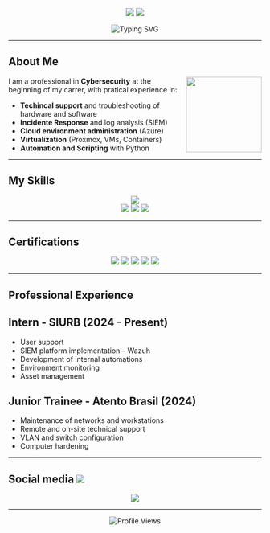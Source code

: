 <!-- Banner -->
<p align="center">
  <img src="https://img.shields.io/badge/SIEM-Administration-orange?&logo=proxmox" />
  <img src="https://img.shields.io/badge/Automation-Scripting-orange?&logo=python" />
</p>

<p align="center">
  <img src="https://readme-typing-svg.herokuapp.com?font=Fira+Code&pause=1000&color=F78E09&center=true&vCenter=true&width=435&lines=Hi!+I+am+leal;Welcome!!!" alt="Typing SVG" />
</p>

---

## About Me
<p align="center">
  <img src="https://media1.giphy.com/media/v1.Y2lkPTc5MGI3NjExZWc1anBqcTM3NjFtZWtub3Y1OWw0YzE5OWZ1MGx5eWQyeWoyYXEwbCZlcD12MV9pbnRlcm5hbF9naWZfYnlfaWQmY3Q9Zw/5nce9JyYqp9HOJwmTv/giphy.gif" width="150" align="right"/>
</p>

  I am a professional in **Cybersecurity** at the beginning of my carrer, with pratical experience in:
  -  **Techincal support** and troubleshooting of hardware and software
  -  **Incidente Response** and log analysis (SIEM)
  -  **Cloud environment administration** (Azure)
  -  **Virtualization** (Proxmox, VMs, Containers)
  -  **Automation and Scripting** with Python

---

##  My Skills

<p align="center">
  <img src="https://skillicons.dev/icons?i=python,linux,windows,azure,docker,vscode,kali" /><br/>
  <img src="https://img.shields.io/badge/SIEM-Splunk-orange?style=flat-square&logo=splunk" />
  <img src="https://img.shields.io/badge/Network-Traffic%20Analysis-orange?style=flat-square&logo=cisco" />
  <img src="https://img.shields.io/badge/Log-Analysis-orange?style=flat-square&logo=proxmox" />
</p>

---

## Certifications
<p align="center">
  <img src="https://img.shields.io/badge/Cisco-Network%20Defense-orange?style=for-the-badge&logo=cisco" />
  <img src="https://img.shields.io/badge/Alura-Network%20Security%20Firewall%2C%20WAF%20e%20SIEM-orange?style=for-the-badge&logo=shield" />
  <img src="https://img.shields.io/badge/Fiap-Blockchain%20Advanced-orange?style=for-the-badge&logo=bitcoin" />
  <img src="https://img.shields.io/badge/Fiap-Cloud%20Fundamentals%2C%20Administration%20%26%20Solution%20Architect-orange?style=for-the-badge&logo=cloudflare" />
  <img src="https://img.shields.io/badge/orangeHat-System%20Administration%20RH124-orange?style=for-the-badge&logo=redhat" />
</p>


---

## Professional Experience

## Intern - SIURB (2024 - Present)
-  User support
-  SIEM platform implementation – Wazuh
-  Development of internal automations
-  Environment monitoring
-  Asset management

## Junior Trainee - Atento Brasil (2024)
-  Maintenance of networks and workstations
-  Remote and on-site technical support
-  VLAN and switch configuration
-  Computer hardening

---

## Social media <img src="https://skillicons.dev/icons?i=linkedin"/>

<p align="center">
  <a href="https://www.linkedin.com/in/gabriellealbonfim/"><img src="https://img.shields.io/badge/LinkedIn-Gabriel%20Leal%20Bonfim-blue?style=for-the-badge&logo=linkedin" /></a>
</p>

---

<p align="center">
  <img src="https://komarev.com/ghpvc/?username=seu-usuario&color=orange" alt="Profile Views" />
</p>
